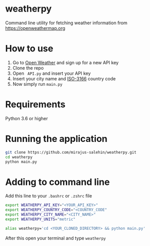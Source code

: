 # weatherpy
Command line utility for fetching weather information from https://openweathermap.org

# How to use
1. Go to [Open Weather](https://home.openweathermap.org/users/sign_up) and sign up for a new API key
1. Clone the repo
1. Open ``` API.py``` and insert your API key
1. Insert your city name and [ISO-3166](https://en.wikipedia.org/wiki/List_of_ISO_3166_country_codes) country code
1. Now simply run ```main.py```

# Requirements
Python 3.6 or higher
# Running the application

```bash
git clone https://github.com/mirajus-salehin/weatherpy.git
cd weatherpy
python main.py
```
# Adding to command line
Add this line to your ```.bashrc``` or ```.zshrc``` file

```bash
export WEATHERPY_API_KEY="<YOUR_API_KEY>"
export WEATHERPY_COUNTRY_CODE="<COUNTRY_CODE"
export WEATHERPY_CITY_NAME="<CITY_NAME>"
export WEATHERPY_UNITS="metric"

alias weatherpy='cd <YOUR_CLONED_DIRECTORY> && python main.py'
```
After this open your terminal and type ```weatherpy```